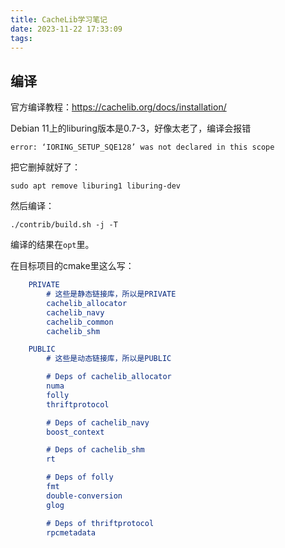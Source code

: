 ```yaml
---
title: CacheLib学习笔记
date: 2023-11-22 17:33:09
tags:
---
```


## 编译

官方编译教程：<https://cachelib.org/docs/installation/>

Debian 11上的liburing版本是0.7-3，好像太老了，编译会报错

```text
error: ‘IORING_SETUP_SQE128’ was not declared in this scope
```

把它删掉就好了：

```shell
sudo apt remove liburing1 liburing-dev
```

然后编译：

```shell
./contrib/build.sh -j -T
```

编译的结果在`opt`里。

在目标项目的cmake里这么写：

```cmake
	PRIVATE
		# 这些是静态链接库，所以是PRIVATE
		cachelib_allocator
		cachelib_navy
		cachelib_common
		cachelib_shm

	PUBLIC
		# 这些是动态链接库，所以是PUBLIC

		# Deps of cachelib_allocator
		numa
		folly
		thriftprotocol

		# Deps of cachelib_navy
		boost_context

		# Deps of cachelib_shm
		rt

		# Deps of folly
		fmt
		double-conversion
		glog

		# Deps of thriftprotocol
		rpcmetadata
```
